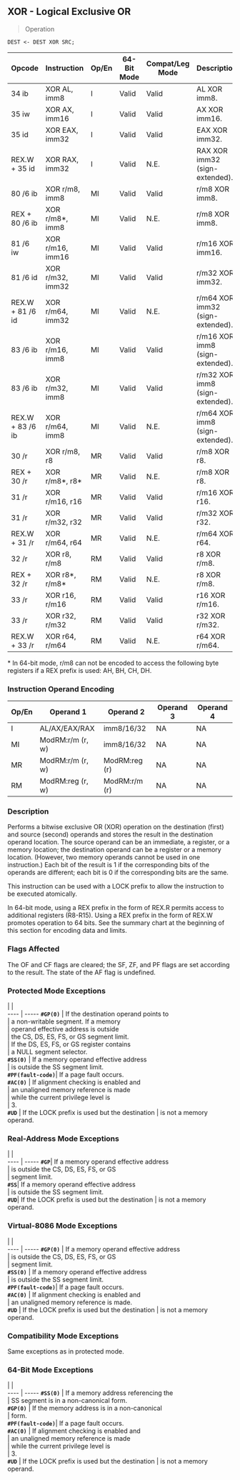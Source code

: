 ## XOR - Logical Exclusive OR

> Operation

``` slim
DEST <- DEST XOR SRC;

```

 Opcode          | Instruction     | Op/En| 64-Bit Mode| Compat/Leg Mode| Description                     
 ---  | --- | --- | --- | --- | ---
 34 ib           | XOR AL, imm8    | I    | Valid      | Valid          | AL XOR imm8.                    
 35 iw           | XOR AX, imm16   | I    | Valid      | Valid          | AX XOR imm16.                   
 35 id           | XOR EAX, imm32  | I    | Valid      | Valid          | EAX XOR imm32.                  
 REX.W + 35 id   | XOR RAX, imm32  | I    | Valid      | N.E.           | RAX XOR imm32 (sign-extended).  
 80 /6 ib        | XOR r/m8, imm8  | MI   | Valid      | Valid          | r/m8 XOR imm8.                  
 REX + 80 /6 ib  | XOR r/m8*, imm8 | MI   | Valid      | N.E.           | r/m8 XOR imm8.                  
 81 /6 iw        | XOR r/m16, imm16| MI   | Valid      | Valid          | r/m16 XOR imm16.                
 81 /6 id        | XOR r/m32, imm32| MI   | Valid      | Valid          | r/m32 XOR imm32.                
 REX.W + 81 /6 id| XOR r/m64, imm32| MI   | Valid      | N.E.           | r/m64 XOR imm32 (sign-extended).
 83 /6 ib        | XOR r/m16, imm8 | MI   | Valid      | Valid          | r/m16 XOR imm8 (sign-extended). 
 83 /6 ib        | XOR r/m32, imm8 | MI   | Valid      | Valid          | r/m32 XOR imm8 (sign-extended). 
 REX.W + 83 /6 ib| XOR r/m64, imm8 | MI   | Valid      | N.E.           | r/m64 XOR imm8 (sign-extended). 
 30 /r           | XOR r/m8, r8    | MR   | Valid      | Valid          | r/m8 XOR r8.                    
 REX + 30 /r     | XOR r/m8*, r8*  | MR   | Valid      | N.E.           | r/m8 XOR r8.                    
 31 /r           | XOR r/m16, r16  | MR   | Valid      | Valid          | r/m16 XOR r16.                  
 31 /r           | XOR r/m32, r32  | MR   | Valid      | Valid          | r/m32 XOR r32.                  
 REX.W + 31 /r   | XOR r/m64, r64  | MR   | Valid      | N.E.           | r/m64 XOR r64.                  
 32 /r           | XOR r8, r/m8    | RM   | Valid      | Valid          | r8 XOR r/m8.                    
 REX + 32 /r     | XOR r8*, r/m8*  | RM   | Valid      | N.E.           | r8 XOR r/m8.                    
 33 /r           | XOR r16, r/m16  | RM   | Valid      | Valid          | r16 XOR r/m16.                  
 33 /r           | XOR r32, r/m32  | RM   | Valid      | Valid          | r32 XOR r/m32.                  
 REX.W + 33 /r   | XOR r64, r/m64  | RM   | Valid      | N.E.           | r64 XOR r/m64.                  
<aside class="notification">
* In 64-bit mode, r/m8 can not be encoded to access the following byte
registers if a REX prefix is used: AH, BH, CH, DH.
</aside>


### Instruction Operand Encoding
 Op/En| Operand 1       | Operand 2    | Operand 3| Operand 4
 ---  | --- | --- | --- | ---
 I    | AL/AX/EAX/RAX   | imm8/16/32   | NA       | NA       
 MI   | ModRM:r/m (r, w)| imm8/16/32   | NA       | NA       
 MR   | ModRM:r/m (r, w)| ModRM:reg (r)| NA       | NA       
 RM   | ModRM:reg (r, w)| ModRM:r/m (r)| NA       | NA       

### Description
Performs a bitwise exclusive OR (XOR) operation on the destination (first) and
source (second) operands and stores the result in the destination operand location.
The source operand can be an immediate, a register, or a memory location; the
destination operand can be a register or a memory location. (However, two memory
operands cannot be used in one instruction.) Each bit of the result is 1 if
the corresponding bits of the operands are different; each bit is 0 if the corresponding
bits are the same.

This instruction can be used with a LOCK prefix to allow the instruction to
be executed atomically.

In 64-bit mode, using a REX prefix in the form of REX.R permits access to additional
registers (R8-R15). Using a REX prefix in the form of REX.W promotes operation
to 64 bits. See the summary chart at the beginning of this section for encoding
data and limits.



### Flags Affected
The OF and CF flags are cleared; the SF, ZF, and PF flags are set according
to the result. The state of the AF flag is undefined.


### Protected Mode Exceptions
   | |  
---- | -----
 **``#GP(0)``**         | If the destination operand points to          
                | a non-writable segment. If a memory           
                | operand effective address is outside          
                | the CS, DS, ES, FS, or GS segment limit.      
                | If the DS, ES, FS, or GS register contains    
                | a NULL segment selector.                      
 **``#SS(0)``**         | If a memory operand effective address         
                | is outside the SS segment limit.              
 **``#PF(fault-code)``**| If a page fault occurs.                       
 **``#AC(0)``**         | If alignment checking is enabled and          
                | an unaligned memory reference is made         
                | while the current privilege level is          
                | 3.                                            
 **``#UD``**            | If the LOCK prefix is used but the destination
                | is not a memory operand.                      

### Real-Address Mode Exceptions
   | |  
---- | -----
 **``#GP``**| If a memory operand effective address         
    | is outside the CS, DS, ES, FS, or GS          
    | segment limit.                                
 **``#SS``**| If a memory operand effective address         
    | is outside the SS segment limit.              
 **``#UD``**| If the LOCK prefix is used but the destination
    | is not a memory operand.                      

### Virtual-8086 Mode Exceptions
   | |  
---- | -----
 **``#GP(0)``**         | If a memory operand effective address         
                | is outside the CS, DS, ES, FS, or GS          
                | segment limit.                                
 **``#SS(0)``**         | If a memory operand effective address         
                | is outside the SS segment limit.              
 **``#PF(fault-code)``**| If a page fault occurs.                       
 **``#AC(0)``**         | If alignment checking is enabled and          
                | an unaligned memory reference is made.        
 **``#UD``**            | If the LOCK prefix is used but the destination
                | is not a memory operand.                      

### Compatibility Mode Exceptions
Same exceptions as in protected mode.


### 64-Bit Mode Exceptions
   | |  
---- | -----
 **``#SS(0)``**         | If a memory address referencing the           
                | SS segment is in a non-canonical form.        
 **``#GP(0)``**         | If the memory address is in a non-canonical   
                | form.                                         
 **``#PF(fault-code)``**| If a page fault occurs.                       
 **``#AC(0)``**         | If alignment checking is enabled and          
                | an unaligned memory reference is made         
                | while the current privilege level is          
                | 3.                                            
 **``#UD``**            | If the LOCK prefix is used but the destination
                | is not a memory operand.                      
